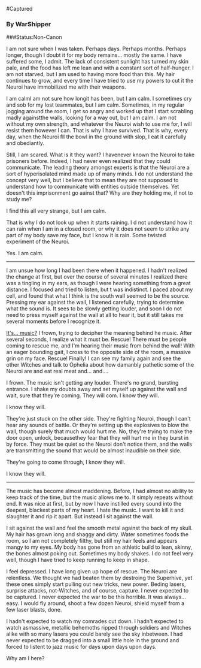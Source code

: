 #Captured

### By WarShipper
###Status:Non-Canon

I am not sure when I was taken. Perhaps days. Perhaps months. Perhaps longer, though I doubt it for my body remains... mostly the same. I have suffered some, I admit. The lack of consistent sunlight has turned my skin pale, and the food has left me lean and with a constant sort of half-hunger. I am not starved, but I am used to having more food than this. My hair continues to grow, and every time I have tried to use my powers to cut it the Neuroi have immobilized me with their weapons.

I am calmI am not sure how longit has been, but I am calm. I sometimes cry and sob for my lost teammates, but I am calm. Sometimes, in my regular jogging around the room, I get so angry and worked up that I start scrabling madly againstthe walls, looking for a way out, but I am calm. I am not without my own strength, and whatever the Neuroi wish to use me for, I will resist them however I can. That is why I have survived. That is why, every day, when the Neuroi fll the bowl in the ground with slop, I eat it carefully and obediantly.

Still, I am scared. What is it they want? I havenever known the Neuroi to take prisoners before. Indeed, I had never even realized that they could communicate. The leading theory amongst experts is that the Neuroi are a sort of hyperisolated mind made up of many minds. I do not understand the concept very well, but I believe that to mean they are not supposed to understand how to communicate with entities outside themselves. Yet doesn't this imprisonment go aainst that? Why are they holding me, if not to study me?

I find this all very strange, but I am calm.

That is why I do not look up when it starts raining. I d not understand how it can rain when I am in a closed room, or why it does not seem to strike any part of my body save my face, but I know it is rain. Some twisted experiment of the Neuroi.

Yes. I am calm.

---

I am unsue how long I had been there when it happened. I hadn't realized the change at first, but over the course of several minutes I realized there was a tingling in my ears, as though I were hearing something from a great distance. I focused and tried to listen, but t was indistinct. I paced about my cell, and found that what I think is the south wall seemed to be the source. Pressing my ear against the wall, I listened carefully, trying to determine what the sound is. It sees to be slowly getting louder, and soon I do not need to press myself against the wall at all to hear it, but it still takes me several moments before I recognize it.

[It's... music?](http://www.youtube.com/watch?v=k0gmws6HT-Q) I frown, trying to decipher the meaning behind he music. After several seconds, I realize what it must be. Rescue! There must be people coming to rescue me, and I'm hearing their music from behind the wall! With an eager bounding gait, I cross to the opposite side of the room, a massive grin on my face. Rescue! Finally! I can see my family again and see the other Witches and talk to Ophelia about how damanbly pathetic some of the Neuroi are and eat real meat and... and....

I frown. The music isn't getting any louder. There's no grand, bursting entrance. I shake my doubts away and set myself up against the wall and wait, sure that they're coming. They will com. I know they will.

I know they will.

They're just stuck on the other side. They're fighting Neuroi, though I can't hear any sounds of battle. Or they're setting up the explosives to blow the wall, though surely that much would hurt me. No, they're trying to make the door open, unlock, becausethey fear that they will hurt me in they burst in by force. They must be quiet so the Neuroi don't notice them, and the walls are transmitting the sound that would be almost inaudible on their side.

They're going to come through, I know they will.

I know they will.

---

The music has become almost maddening. Before, I had almost no ability to keep track of the time, but the music allows me to. It simply repeats without end. It was nice at first, but by now I have instilled every sound into the deepest, blackest parts of my heart. I hate the music. I want to kill it and slaughter it and rip it apart. But instead I sit against the wall.

I sit against the wall and feel the smooth metal against the back of my skull. My hair has grown long and shaggy and dirty. Water sometimes foods the room, so I am not completely filthy, but still my hair feels and appears mangy to my eyes. My body has gone from an athletic build to lean, skinny, the bones almost poking out. Sometimes my body shakes. I do not feel very well, though I have tried to keep running to keep in shape.

I feel depressed. I have long given up hope of rescue. The Neuroi are relentless. We thought we had beaten them by destroing the Superhive, yet these ones simply start pulling out new tricks, new power. Beding lasers, surprise attacks, not-Witches, and of course, capture. I never expected to be captured. I never expected the war to be this horrible. It was always... easy. I would fly around, shoot a few dozen Neuroi, shield myself from a few laser blasts, done.

I hadn't expected to watch my comrades cut down. I hadn't expected to watch asmassive, metallic behemoths ripped through soldiers and Witches alike with so many lasers you could barely see the sky inbetween. I had never expected to be dragged into a small little hole in the ground and forced to listent to jazz music for days upon days upon days.

Why am I here?

